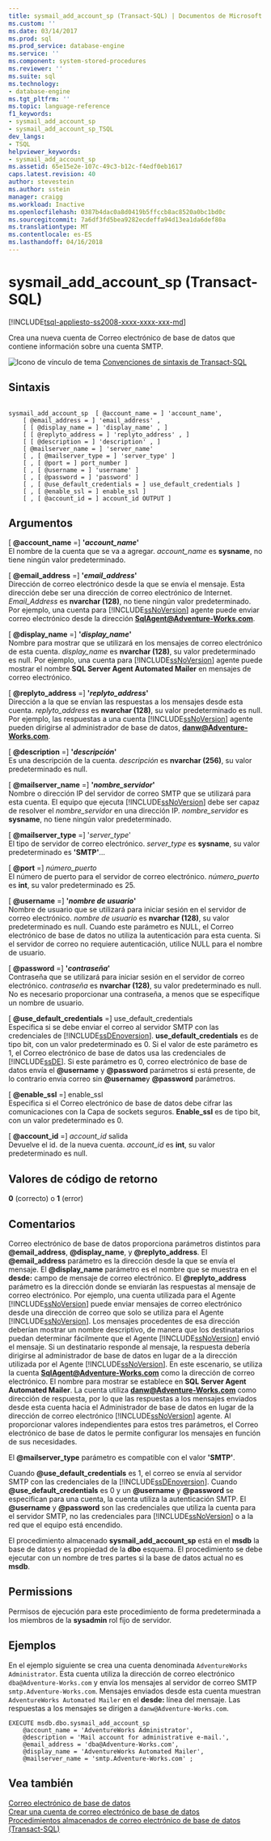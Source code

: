 ```yaml
---
title: sysmail_add_account_sp (Transact-SQL) | Documentos de Microsoft
ms.custom: ''
ms.date: 03/14/2017
ms.prod: sql
ms.prod_service: database-engine
ms.service: ''
ms.component: system-stored-procedures
ms.reviewer: ''
ms.suite: sql
ms.technology:
- database-engine
ms.tgt_pltfrm: ''
ms.topic: language-reference
f1_keywords:
- sysmail_add_account_sp
- sysmail_add_account_sp_TSQL
dev_langs:
- TSQL
helpviewer_keywords:
- sysmail_add_account_sp
ms.assetid: 65e15e2e-107c-49c3-b12c-f4edf0eb1617
caps.latest.revision: 40
author: stevestein
ms.author: sstein
manager: craigg
ms.workload: Inactive
ms.openlocfilehash: 0387b4dac0a8d0419b5ffccb8ac8520a0bc1bd0c
ms.sourcegitcommit: 7a6df3fd5bea9282ecdeffa94d13ea1da6def80a
ms.translationtype: MT
ms.contentlocale: es-ES
ms.lasthandoff: 04/16/2018
---
```

# <a name="sysmailaddaccountsp-transact-sql"></a>sysmail_add_account_sp (Transact-SQL)
[!INCLUDE[tsql-appliesto-ss2008-xxxx-xxxx-xxx-md](../../includes/tsql-appliesto-ss2008-xxxx-xxxx-xxx-md.md)]

  Crea una nueva cuenta de Correo electrónico de base de datos que contiene información sobre una cuenta SMTP.  
  
 ![Icono de vínculo de tema](../../database-engine/configure-windows/media/topic-link.gif "Icono de vínculo de tema") [Convenciones de sintaxis de Transact-SQL](../../t-sql/language-elements/transact-sql-syntax-conventions-transact-sql.md)  
  
## <a name="syntax"></a>Sintaxis  
  
```  
  
sysmail_add_account_sp  [ @account_name = ] 'account_name',  
    [ @email_address = ] 'email_address' ,  
    [ [ @display_name = ] 'display_name' , ]  
    [ [ @replyto_address = ] 'replyto_address' , ]  
    [ [ @description = ] 'description' , ]  
    [ @mailserver_name = ] 'server_name'   
    [ , [ @mailserver_type = ] 'server_type' ]  
    [ , [ @port = ] port_number ]  
    [ , [ @username = ] 'username' ]  
    [ , [ @password = ] 'password' ]  
    [ , [ @use_default_credentials = ] use_default_credentials ]  
    [ , [ @enable_ssl = ] enable_ssl ]  
    [ , [ @account_id = ] account_id OUTPUT ]  
```  
  
## <a name="arguments"></a>Argumentos  
 [ **@account_name** =] **'***account_name***'**  
 El nombre de la cuenta que se va a agregar. *account_name* es **sysname**, no tiene ningún valor predeterminado.  
  
 [ **@email_address** =] **'***email_address***'**  
 Dirección de correo electrónico desde la que se envía el mensaje. Esta dirección debe ser una dirección de correo electrónico de Internet. *Email_Address* es **nvarchar (128)**, no tiene ningún valor predeterminado. Por ejemplo, una cuenta para [!INCLUDE[ssNoVersion](../../includes/ssnoversion-md.md)] agente puede enviar correo electrónico desde la dirección **SqlAgent@Adventure-Works.com**.  
  
 [ **@display_name** =] **'***display_name***'**  
 Nombre para mostrar que se utilizará en los mensajes de correo electrónico de esta cuenta. *display_name* es **nvarchar (128)**, su valor predeterminado es null. Por ejemplo, una cuenta para [!INCLUDE[ssNoVersion](../../includes/ssnoversion-md.md)] agente puede mostrar el nombre **SQL Server Agent Automated Mailer** en mensajes de correo electrónico.  
  
 [ **@replyto_address** =] **'***replyto_address***'**  
 Dirección a la que se envían las respuestas a los mensajes desde esta cuenta. *replyto_address* es **nvarchar (128)**, su valor predeterminado es null. Por ejemplo, las respuestas a una cuenta [!INCLUDE[ssNoVersion](../../includes/ssnoversion-md.md)] agente pueden dirigirse al administrador de base de datos, **danw@Adventure-Works.com**.  
  
 [ **@description** =] **'***descripción***'**  
 Es una descripción de la cuenta. *descripción* es **nvarchar (256)**, su valor predeterminado es null.  
  
 [ **@mailserver_name** =] **'***nombre_servidor***'**  
 Nombre o dirección IP del servidor de correo SMTP que se utilizará para esta cuenta. El equipo que ejecuta [!INCLUDE[ssNoVersion](../../includes/ssnoversion-md.md)] debe ser capaz de resolver el *nombre_servidor* en una dirección IP. *nombre_servidor* es **sysname**, no tiene ningún valor predeterminado.  
  
 [ **@mailserver_type** =] '*server_type*'  
 El tipo de servidor de correo electrónico. *server_type* es **sysname**, su valor predeterminado es **'SMTP'**...  
  
 [ **@port** =] *número_puerto*  
 El número de puerto para el servidor de correo electrónico. *número_puerto* es **int**, su valor predeterminado es 25.  
  
 [ **@username** =] **'***nombre de usuario***'**  
 Nombre de usuario que se utilizará para iniciar sesión en el servidor de correo electrónico. *nombre de usuario* es **nvarchar (128)**, su valor predeterminado es null. Cuando este parámetro es NULL, el Correo electrónico de base de datos no utiliza la autenticación para esta cuenta. Si el servidor de correo no requiere autenticación, utilice NULL para el nombre de usuario.  
  
 [ **@password** =] **'***contraseña***'**  
 Contraseña que se utilizará para iniciar sesión en el servidor de correo electrónico. *contraseña* es **nvarchar (128)**, su valor predeterminado es null. No es necesario proporcionar una contraseña, a menos que se especifique un nombre de usuario.  
  
 [ **@use_default_credentials** =] use_default_credentials  
 Especifica si se debe enviar el correo al servidor SMTP con las credenciales de [!INCLUDE[ssDEnoversion](../../includes/ssdenoversion-md.md)]. **use_default_credentials** es de tipo bit, con un valor predeterminado es 0. Si el valor de este parámetro es 1, el Correo electrónico de base de datos usa las credenciales de [!INCLUDE[ssDE](../../includes/ssde-md.md)]. Si este parámetro es 0, correo electrónico de base de datos envía el **@username** y **@password** parámetros si está presente, de lo contrario envía correo sin **@username**y **@password** parámetros.  
  
 [ **@enable_ssl** =] enable_ssl  
 Especifica si el Correo electrónico de base de datos debe cifrar las comunicaciones con la Capa de sockets seguros. **Enable_ssl** es de tipo bit, con un valor predeterminado es 0.  
  
 [ **@account_id** =] *account_id* salida  
 Devuelve el id. de la nueva cuenta. *account_id* es **int**, su valor predeterminado es null.  
  
## <a name="return-code-values"></a>Valores de código de retorno  
 **0** (correcto) o **1** (error)  
  
## <a name="remarks"></a>Comentarios  
 Correo electrónico de base de datos proporciona parámetros distintos para **@email_address**, **@display_name**, y **@replyto_address**. El **@email_address** parámetro es la dirección desde la que se envía el mensaje. El **@display_name** parámetro es el nombre que se muestra en el **desde:** campo de mensaje de correo electrónico. El **@replyto_address** parámetro es la dirección donde se enviarán las respuestas al mensaje de correo electrónico. Por ejemplo, una cuenta utilizada para el Agente [!INCLUDE[ssNoVersion](../../includes/ssnoversion-md.md)] puede enviar mensajes de correo electrónico desde una dirección de correo que solo se utiliza para el Agente [!INCLUDE[ssNoVersion](../../includes/ssnoversion-md.md)]. Los mensajes procedentes de esa dirección deberían mostrar un nombre descriptivo, de manera que los destinatarios puedan determinar fácilmente que el Agente [!INCLUDE[ssNoVersion](../../includes/ssnoversion-md.md)] envió el mensaje. Si un destinatario responde al mensaje, la respuesta debería dirigirse al administrador de base de datos en lugar de a la dirección utilizada por el Agente [!INCLUDE[ssNoVersion](../../includes/ssnoversion-md.md)]. En este escenario, se utiliza la cuenta **SqlAgent@Adventure-Works.com** como la dirección de correo electrónico. El nombre para mostrar se establece en **SQL Server Agent Automated Mailer**. La cuenta utiliza **danw@Adventure-Works.com** como dirección de respuesta, por lo que las respuestas a los mensajes enviados desde esta cuenta hacia el Administrador de base de datos en lugar de la dirección de correo electrónico [!INCLUDE[ssNoVersion](../../includes/ssnoversion-md.md)] agente. Al proporcionar valores independientes para estos tres parámetros, el Correo electrónico de base de datos le permite configurar los mensajes en función de sus necesidades.  
  
 El **@mailserver_type** parámetro es compatible con el valor **'SMTP'**.  
  
 Cuando **@use_default_credentials** es 1, el correo se envía al servidor SMTP con las credenciales de la [!INCLUDE[ssDEnoversion](../../includes/ssdenoversion-md.md)]. Cuando **@use_default_credentials** es 0 y un **@username** y **@password** se especifican para una cuenta, la cuenta utiliza la autenticación SMTP. El **@username** y **@password** son las credenciales que utiliza la cuenta para el servidor SMTP, no las credenciales para [!INCLUDE[ssNoVersion](../../includes/ssnoversion-md.md)] o a la red que el equipo está encendido.  
  
 El procedimiento almacenado **sysmail_add_account_sp** está en el **msdb** la base de datos y es propiedad de la **dbo** esquema. El procedimiento se debe ejecutar con un nombre de tres partes si la base de datos actual no es **msdb**.  
  
## <a name="permissions"></a>Permissions  
 Permisos de ejecución para este procedimiento de forma predeterminada a los miembros de la **sysadmin** rol fijo de servidor.  
  
## <a name="examples"></a>Ejemplos  
 En el ejemplo siguiente se crea una cuenta denominada `AdventureWorks Administrator`. Esta cuenta utiliza la dirección de correo electrónico `dba@Adventure-Works.com` y envía los mensajes al servidor de correo SMTP `smtp.Adventure-Works.com`. Mensajes enviados desde esta cuenta muestran `AdventureWorks Automated Mailer` en el **desde:** línea del mensaje. Las respuestas a los mensajes se dirigen a `danw@Adventure-Works.com`.  
  
```  
EXECUTE msdb.dbo.sysmail_add_account_sp  
    @account_name = 'AdventureWorks Administrator',  
    @description = 'Mail account for administrative e-mail.',  
    @email_address = 'dba@Adventure-Works.com',  
    @display_name = 'AdventureWorks Automated Mailer',  
    @mailserver_name = 'smtp.Adventure-Works.com' ;  
```  
  
## <a name="see-also"></a>Vea también  
 [Correo electrónico de base de datos](../../relational-databases/database-mail/database-mail.md)   
 [Crear una cuenta de correo electrónico de base de datos](../../relational-databases/database-mail/create-a-database-mail-account.md)   
 [Procedimientos almacenados de correo electrónico de base de datos &#40;Transact-SQL&#41;](../../relational-databases/system-stored-procedures/database-mail-stored-procedures-transact-sql.md)  
  
  
